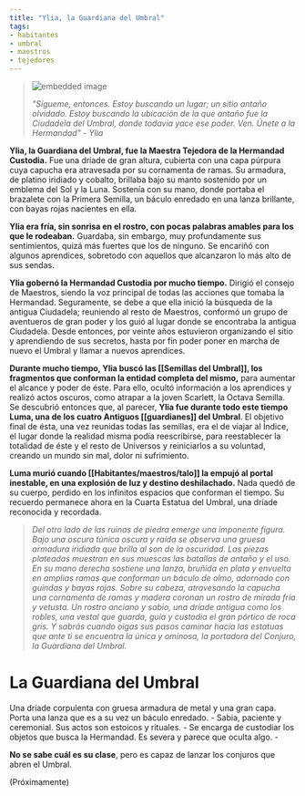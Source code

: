 ```yaml
---
title: "Ylia, la Guardiana del Umbral"
tags:
- habitantes
- umbral
- maestros
- tejedores
---
```

> ![embedded image](https://assets.legendkeeper.com/d0454630-d342-4e76-a3d4-b7759be7d542.jpg "Attachment")
> 
> _"Sígueme, entonces. Estoy buscando un lugar; un sitio antaño olvidado. Estoy buscando la ubicación de la que antaño fue la Ciudadela del Umbral, donde todavía yace ese poder. Ven. Únete a la Hermandad" - Ylia_

**Ylia, la Guardiana del Umbral, fue la Maestra Tejedora de la Hermandad Custodia.** Fue una dríade de gran altura, cubierta con una capa púrpura cuya capucha era atravesada por su cornamenta de ramas. Su armadura, de platino iridiado y cobalto, brillaba bajo su manto sostenido por un emblema del Sol y la Luna. Sostenía con su mano, donde portaba el brazalete con la Primera Semilla, un báculo enredado en una lanza brillante, con bayas rojas nacientes en ella.

**Ylia era fría, sin sonrisa en el rostro, con pocas palabras amables para los que le rodeaban.** Guardaba, sin embargo, muy profundamente sus sentimientos, quizá más fuertes que los de ninguno. Se encariñó con algunos aprendices, sobretodo con aquellos que alcanzaron lo más alto de sus sendas.

**Ylia gobernó la Hermandad Custodia por mucho tiempo.** Dirigió el consejo de Maestros, siendo la voz principal de todas las acciones que tomaba la Hermandad. Seguramente, se debe a que ella inició la búsqueda de la antigua Ciudadela; reuniendo al resto de Maestros, conformó un grupo de aventueros de gran poder y los guió al lugar donde se encontraba la antigua Ciudadela. Desde entonces, por veinte años estuvieron organizando el sitio y aprendiendo de sus secretos, hasta por fin poder poner en marcha de nuevo el Umbral y llamar a nuevos aprendices.

**Durante mucho tiempo, Ylia buscó las [[Semillas del Umbral]], los fragmentos que conforman la entidad completa del mismo,** para aumentar el alcance y poder de éste. Para ello, ocultó información a los aprendices y realizó actos oscuros, como atrapar a la joven Scarlett, la Octava Semilla. Se descubrió entonces que, al parecer, **Ylia fue durante todo este tiempo Luma, una de los cuatro Antiguos [[guardianes]] del Umbral**. El objetivo final de ésta, una vez reunidas todas las semillas, era el de viajar al Índice, el lugar donde la realidad misma podía reescribirse, para reestablecer la totalidad de éste y el resto de Universos y reiniciarlos a su voluntad, creando un mundo sin mal, dolor ni sufrimiento.

**Luma murió cuando [[Habitantes/maestros/talo]] la empujó al portal inestable, en una explosión de luz y destino deshilachado.** Nada quedó de su cuerpo, perdido en los infinitos espacios que conforman el tiempo. Su recuerdo permanece ahora en la Cuarta Estatua del Umbral, una dríade reconocida y recordada.

> _Del otro lado de las ruinas de piedra emerge una imponente figura. Bajo una oscura túnica oscura y raída se observa una gruesa armadura iridiada que brilla al son de la oscuridad. Las piezas plateadas muestran en sus muescas las batallas de antaño y el uso. En su mano derecha sostiene una lanza, bruñida en plata y envuelta en amplias ramas que conforman un báculo de olmo, adornado con guindas y bayas rojas. Sobre su cabeza, atravesando la capucha una cornamenta de ramas y madera coronan un rostro de mirada fría y vetusta. Un rostro anciano y sabio, una dríade antigua como los robles, una vestal que guarda, guía y custodia el gran pórtico de roca gris. Y sabrás cuando oigas sus pasos caminar hacia las estatuas que ante ti se encuentra la única y ominosa, la portadora del Conjuro, la Guardiana del Umbral._

# La Guardiana del Umbral

Una dríade corpulenta con gruesa armadura de metal y una gran capa. Porta una lanza que es a su vez un báculo enredado. - Sabia, paciente y ceremonial. Sus actos son estoicos y rituales. - Se encarga de custodiar los objetos que busca la Hermandad. Es severa y parece que oculta algo. -

**No se sabe cuál es su clase**, pero es capaz de lanzar los conjuros que abren el Umbral.

(Próximamente)